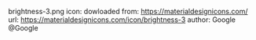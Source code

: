 brightness-3.png icon:
dowloaded from: https://materialdesignicons.com/
url: https://materialdesignicons.com/icon/brightness-3
author: Google @Google 

